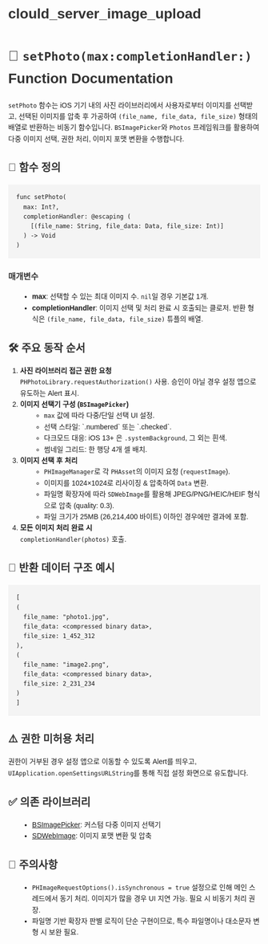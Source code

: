 # clould_server_image_upload

<style>
    body { font-family: Arial, sans-serif; line-height: 1.6; margin: 2rem; }
    pre { background: #f4f4f4; padding: 1rem; overflow-x: auto; }
    code { font-family: Consolas, monospace; }
    h1, h2, h3 { color: #333; }
    ul { margin-left: 1.5rem; }
    table { border-collapse: collapse; width: 100%; margin: 1rem 0; }
    th, td { border: 1px solid #ccc; padding: 0.5rem; text-align: left; }
  </style>

<h1>📸 <code>setPhoto(max:completionHandler:)</code> Function Documentation</h1>

<p>
  <code>setPhoto</code> 함수는 iOS 기기 내의 사진 라이브러리에서 사용자로부터 이미지를 선택받고,
  선택된 이미지를 압축 후 가공하여 <code>(file_name, file_data, file_size)</code> 형태의 배열로 반환하는 비동기 함수입니다.
  <code>BSImagePicker</code>와 <code>Photos</code> 프레임워크를 활용하여 다중 이미지 선택, 권한 처리, 이미지 포맷 변환을 수행합니다.
</p>

<h2>📌 함수 정의</h2>
<pre><code>func setPhoto(
  max: Int?,
  completionHandler: @escaping (
    [(file_name: String, file_data: Data, file_size: Int)]
  ) -> Void
)</code></pre>

<h3>매개변수</h3>
<ul>
  <li><strong>max</strong>: 선택할 수 있는 최대 이미지 수. <code>nil</code>일 경우 기본값 1개.</li>
  <li><strong>completionHandler</strong>: 이미지 선택 및 처리 완료 시 호출되는 클로저.
    반환 형식은 <code>(file_name, file_data, file_size)</code> 튜플의 배열.
  </li>
</ul>

<h2>🛠 주요 동작 순서</h2>
<ol>
  <li>
    <strong>사진 라이브러리 접근 권한 요청</strong><br>
    <code>PHPhotoLibrary.requestAuthorization()</code> 사용.
    승인이 아닐 경우 설정 앱으로 유도하는 Alert 표시.
  </li>
  <li>
    <strong>이미지 선택기 구성 (<code>BSImagePicker</code>)</strong><br>
    <ul>
      <li><code>max</code> 값에 따라 다중/단일 선택 UI 설정.</li>
      <li>선택 스타일: `.numbered` 또는 `.checked`.</li>
      <li>다크모드 대응: iOS 13+ 은 <code>.systemBackground</code>, 그 외는 흰색.</li>
      <li>썸네일 그리드: 한 행당 4개 셀 배치.</li>
    </ul>
  </li>
  <li>
    <strong>이미지 선택 후 처리</strong><br>
    <ul>
      <li><code>PHImageManager</code>로 각 <code>PHAsset</code>의 이미지 요청 (<code>requestImage</code>).</li>
      <li>이미지를 1024×1024로 리사이징 & 압축하여 <code>Data</code> 변환.</li>
      <li>파일명 확장자에 따라 <code>SDWebImage</code>를 활용해 JPEG/PNG/HEIC/HEIF 형식으로 압축 (quality: 0.3).</li>
      <li>파일 크기가 25MB (26,214,400 바이트) 이하인 경우에만 결과에 포함.</li>
    </ul>
  </li>
  <li>
    <strong>모든 이미지 처리 완료 시</strong><br>
    <code>completionHandler(photos)</code> 호출.
  </li>
</ol>

<h2>📁 반환 데이터 구조 예시</h2>
<pre><code>[
(
  file_name: "photo1.jpg",
  file_data: &lt;compressed binary data&gt;,
  file_size: 1_452_312
),
(
  file_name: "image2.png",
  file_data: &lt;compressed binary data&gt;,
  file_size: 2_231_234
)
]</code></pre>

<h2>⚠️ 권한 미허용 처리</h2>
<p>
  권한이 거부된 경우 설정 앱으로 이동할 수 있도록 Alert를 띄우고,
  <code>UIApplication.openSettingsURLString</code>를 통해 직접 설정 화면으로 유도합니다.
</p>

<h2>✅ 의존 라이브러리</h2>
<ul>
  <li><a href="https://github.com/mikaoj/BSImagePicker" target="_blank">BSImagePicker</a>:
    커스텀 다중 이미지 선택기</li>
  <li><a href="https://github.com/SDWebImage/SDWebImage" target="_blank">SDWebImage</a>:
    이미지 포맷 변환 및 압축</li>
</ul>

<h2>📌 주의사항</h2>
<ul>
  <li>
    <code>PHImageRequestOptions().isSynchronous = true</code> 설정으로 인해 메인 스레드에서 동기 처리.
    이미지가 많을 경우 UI 지연 가능. 필요 시 비동기 처리 권장.
  </li>
  <li>
    파일명 기반 확장자 판별 로직이 단순 구현이므로, 특수 파일명이나 대소문자 변형 시 보완 필요.
  </li>
</ul>
